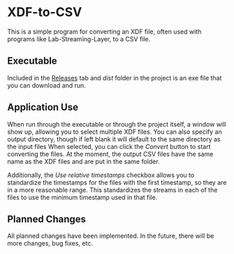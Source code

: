 # XDF-to-CSV
This is a simple program for converting an XDF file, often used with programs like Lab-Streaming-Layer, to a CSV file.

## Executable
Included in the [Releases](https://github.com/HCI-UD/XDF-to-CSV/releases) tab and *dist* folder in the project is an exe
file that you can download and run.

## Application Use
When run through the executable or through the project itself, a window will show up, allowing you to select multiple 
XDF files.  You can also specify an output directory, though if left blank it will default to the same directory as the 
input files  When selected, you can click the *Convert* button to start converting the files.  At the moment, the output
CSV files have the same name as the XDF files and are put in the same folder.

Additionally, the *Use relative timestamps* checkbox allows you to standardize the timestamps for the files with the 
first timestamp, so they are in a more reasonable range.  This standardizes the streams in each of the files to use the 
minimum timestamp used in that file.

## Planned Changes
All planned changes have been implemented.  In the future, there will be more changes, bug fixes, etc.